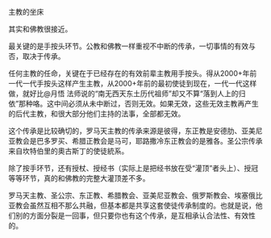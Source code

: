 主教的坐床

其实和佛教很接近。

最关键的是手按头环节。公教和佛教一样重视不中断的传承，一切事情的有效与否，取决于传承。

任何主教的任命，关键在于已经存在的有效前辈主教用手按头。得从2000+年前一代一代手按头这样产生主教，从2000+年前的最初使徒到现在，一代一代这样做，就好比@月悟 法师说的“南无西天东土历代祖师”却又不算“落到人上的归依”那种咯。这中间必须从未中断过，否则无效。如果无效，这些无效主教再产生的后代主教，和很大部分他们主持的法事，全部都无效。

这个传承是比较确切的，罗马天主教的传承来源是彼得，东正教是安德肋、亚美尼亚教会是巴多罗买、希腊正教会是马可，耶路撒冷东正教会的是雅各。圣公宗传承来自坎特伯里的奧古斯丁的使徒統系。

除了按手环节，还有授杖、授经书（实际上是把经书放在受“灌顶”者头上）、授冠等等环节，真的和佛教的完整大灌顶差不多。

罗马天主教、圣公宗、东正教、希腊教会、亚美尼亚教会、俄罗斯教会、埃塞俄比亚教会虽然互相不那么共融，但基本都是共享这套使徒传承制度的。也就是说，他们别的方面分裂是一回事，但只要你也有这个传承，是互相承认合法性、有效性的。
